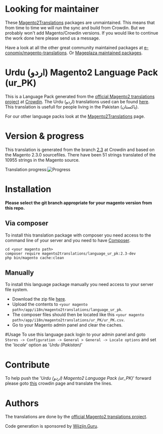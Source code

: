 # Looking for maintainer
These [Magento2Translations](http://magento2translations.github.io/) packages are unmaintained. This means that from time to time we will run the sync and build from Crowdin. But we probably won't add Magento/Crowdin versions. If you would like to continue the work done here please send us a message.

Have a look at all the other great community maintained packages at [e-conomix/magento-translations](https://github.com/e-conomix/magento-translations).
Or [Mageplaza maintained packages](https://github.com/mageplaza?q=language).

# Urdu (اردو) Magento2 Language Pack (ur_PK)
This is a Language Pack generated from the [official Magento2 translations project](https://crowdin.com/project/magento-2) at [Crowdin](https://crowdin.com).
The Urdu (اردو) translations used can be found [here](https://crowdin.com/project/magento-2/ur-pk).
This translation is usefull for people living in the Pakistan (پاکستان).

For our other language packs look at the [Magento2Translations](http://magento2translations.github.io/) page.

# Version & progress
This translation is generated from the branch [2.3](https://crowdin.com/project/magento-2/ur-pk#/2.3) at Crowdin and based on the Magento 2.3.0 sourcefiles.
There have been  51 strings translated of the 10955 strings in the Magento source.

Translation progress:![Progress](http://progressed.io/bar/0)

# Installation
**Please select the git branch appropriate for your magento version from this repo.**
## Via composer
To install this translation package with composer you need access to the command line of your server and you need to have [Composer](https://getcomposer.org).
```
cd <your magento path>
composer require magento2translations/language_ur_pk:2.3-dev
php bin/magento cache:clean
```
## Manually
To install this language package manually you need access to your server file system.
* Download the zip file [here](https://github.com/Magento2Translations/language_ur_pk/archive/2.3.zip).
* Upload the contents to `<your magento path>/app/i18n/magento2translations/language_ur_pk`.
* The composer files should then be located like this `<your magento path>/app/i18n/magento2translations/ur_PK/ur_PK.csv`.
* Go to your Magento admin panel and clear the caches.

#Usage
To use this language pack login to your admin panel and goto `Stores -> Configuration -> General > General -> Locale options` and set the '*locale*' option as '*Urdu (Pakistan)*'

# Contribute
To help push the '*Urdu (اردو) Magento2 Language Pack (ur_PK)*' forward please goto [this](https://crowdin.com/project/magento-2/ur-pk) crowdin page and translate the lines.

# Authors
The translations are done by the [official Magento2 translations project](https://crowdin.com/project/magento-2).

Code generation is sponsored by [Wijzijn.Guru](http://www.wijzijn.guru/).